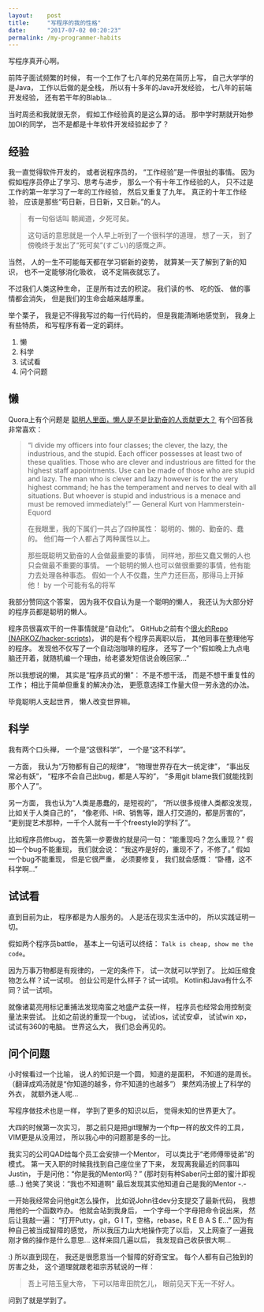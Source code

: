 ```yaml
---
layout:    post
title:     "写程序的我的性格"
date:      "2017-07-02 00:20:23"
permalink: /my-programmer-habits
---
```


写程序真开心啊。

<!--MORE-->


前阵子面试频繁的时候，
有一个工作了七八年的兄弟在简历上写，
自己大学学的是Java，
工作以后做的是全栈，
所以有十多年的Java开发经验，
七八年的前端开发经验，
还有若干年的Blabla...

当时周丞和我就很无奈，
假如工作经验真的是这么算的话。
那中学时期就开始参加OI的同学，
岂不是都是十年软件开发经验起步了？


## 经验

我一直觉得软件开发的，
或者说程序员的，
“工作经验”是一件很扯的事情。
因为假如程序员停止了学习、思考与进步，
那么一个有十年工作经验的人，
只不过是工作的第一年学习了一年的工作经验，
然后又重复了九年。
真正的十年工作经验，
应该是那些“苟日新，日日新，又日新。”的人。

> 有一句俗话叫
> 朝闻道，夕死可矣。
>
> 这句话的意思就是一个人早上听到了一个很科学的道理，
> 想了一天，
> 到了傍晚终于发出了“死可矣”(すごい)的感慨之声。

当然，
人的一生不可能每天都在学习崭新的姿势，
就算某一天了解到了新的知识，
也不一定能够消化吸收，
说不定隔夜就忘了。

不过我们人类这种生命，
正是所有过去的积淀。
我们读的书、
吃的饭、
做的事情都会消失，
但是我们的生命会越来越厚重。

举个栗子，
我是记不得我写过的每一行代码的，
但是我能清晰地感觉到，
我身上有些特质，
和写程序有着一定的羁绊。

1. 懒
2. 科学
3. 试试看
4. 问个问题


## 懒

Quora上有个问题是
[聪明人里面，懒人是不是比勤奋的人贡献更大？][quora-lazy-active]
有个回答我非常喜欢：

> “I divide my officers into four classes; the clever, the lazy, the industrious, and the stupid. Each officer possesses at least two of these qualities. Those who are clever and industrious are fitted for the highest staff appointments. Use can be made of those who are stupid and lazy. The man who is clever and lazy however is for the very highest command; he has the temperament and nerves to deal with all situations. But whoever is stupid and industrious is a menace and must be removed immediately!”
> — General Kurt von Hammerstein-Equord
>
> 在我眼里，我的下属们一共占了四种属性：
> 聪明的、懒的、勤奋的、蠢的。
> 他们每一个人都占了两种属性以上。
>
> 那些既聪明又勤奋的人会做最重要的事情，
> 同样地，那些又蠢又懒的人也只会做最不重要的事情。
> 一个聪明的懒人也可以做很重要的事情，他有能力去处理各种事态。
> 假如一个人不仅蠢，生产力还巨高，那得马上开掉他！
> by 一个可能有名的将军

我部分赞同这个答案，
因为我不仅自认为是一个聪明的懒人，
我还认为大部分好的程序员都是聪明的懒人。

程序员很喜欢干的一件事情就是“自动化”。
GitHub之前有个[很火的Repo (NARKOZ/hacker-scripts)][hacker-scripts]，
讲的是有个程序员离职以后，
其他同事在整理他写的程序。
发现他不仅写了一个自动泡咖啡的程序，
还写了一个“假如晚上九点电脑还开着，就随机编一个理由，给老婆发短信说会晚回家…”

所以我想说的懒，
其实是“程序员式的懒”：
不是不想干活，
而是不想干重复性的工作；
相比于简单但重复的解决办法，
更愿意选择工作量大但一劳永逸的办法。

毕竟聪明人支起世界，
懒人改变世界嘛。


## 科学

我有两个口头禅，
一个是“这很科学”，
一个是“这不科学”。

一方面，
我认为“万物都有自己的规律”，
“物理世界存在大一统定律”，
“事出反常必有妖”，
“程序不会自己出bug，都是人写的”，
“多用git blame我们就能找到那个人了”。

另一方面，
我也认为“人类是愚蠢的，是短视的”，
“所以很多规律人类都没发现，比如关于人类自己的”，
“像老师、HR、销售等，跟人打交道的，都是厉害的”，
“更别提艺术那种，一千个人就有一千个freestyle的学科了”。

比如程序员修bug，
首先第一步要做的就是问一句：
“能重现吗？怎么重现？”
假如一个bug不能重现，
我们就会说：
“我这咋是好的，重现不了，不修了。”
假如一个bug不能重现，
但是它很严重，
必须要修复，
我们就会感慨：
“卧槽，这不科学啊…”


## 试试看

直到目前为止，
程序都是为人服务的。
人是活在现实生活中的，
所以实践证明一切。

假如两个程序员battle，
基本上一句话可以终结：
`Talk is cheap, show me the code`。

因为万事万物都是有规律的，
一定的条件下，
试一次就可以学到了。
比如压缩食物怎么样？试一试呗。
创业公司是什么样子？试一试呗。
Kotlin和Java有什么不同？试一试呗。

就像诸葛亮用标记重捕法发现南蛮之地盛产孟获一样，
程序员也经常会用控制变量法来尝试。
比如之前说的重现一个bug，
试试ios，试试安卓，
试试win xp，试试有360的电脑。
世界这么大，
我们总会再见的。


## 问个问题

小时候看过一个比喻，
说人的知识是一个圆，
知道的是面积，
不知道的是周长。
（翻译成鸡汤就是“你知道的越多，你不知道的也越多”）
果然鸡汤披上了科学的外衣，
就额外迷人呢…

写程序做技术也是一样，
学到了更多的知识以后，
觉得未知的世界更大了。

大四的时候第一次实习，
那之前只是把git理解为一个ftp一样的放文件的工具，
VIM更是从没用过，
所以我心中的问题那是多的一比。

我实习的公司QAD给每个员工会安排一个Mentor，
可以类比于“老师傅带徒弟”的模式。
第一天入职的时候我找到自己座位坐了下来，
发现离我最近的同事叫Justin，
于是问他：“你是我的Mentor吗？”
(那时刻有种Saber问士郎的蜜汁即视感…)
他笑了笑说：“我也不知道啊”
最后发现其实他知道自己是我的Mentor -.-

一开始我经常会问他git怎么操作，
比如说John往dev分支提交了最新代码，
我想用他的一个函数咋办。
他就会站到我身后，
一个字母一个字母把命令说出来，
然后让我敲一遍：
“打开Putty，git，G I T，空格，rebase，R E B A S E...”
因为有种自己被当成智障的感觉，
所以我压力山大地操作完了以后，
又上网查了一遍我刚才做的操作是什么意思…
这样来回几遍以后，
我发现自己收获很大啊…

:) 所以直到现在，
我还是很愿意当一个智障的好奇宝宝。
每个人都有自己独到的厉害之处，
这个道理就跟老祖宗苏轼说的一样：

> 吾上可陪玉皇大帝，
> 下可以陪卑田院乞儿，
> 眼前见天下无一不好人。

问到了就是学到了。

[quora-lazy-active]: https://www.quora.com/Do-intelligent-lazy-people-achieve-more-in-life-than-intelligent-active-people
[hacker-scripts]: https://github.com/NARKOZ/hacker-scripts
